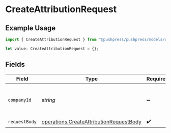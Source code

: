 # CreateAttributionRequest

## Example Usage

```typescript
import { CreateAttributionRequest } from "@pushpress/pushpress/models/operations";

let value: CreateAttributionRequest = {};
```

## Fields

| Field                                                                                              | Type                                                                                               | Required                                                                                           | Description                                                                                        |
| -------------------------------------------------------------------------------------------------- | -------------------------------------------------------------------------------------------------- | -------------------------------------------------------------------------------------------------- | -------------------------------------------------------------------------------------------------- |
| `companyId`                                                                                        | *string*                                                                                           | :heavy_minus_sign:                                                                                 | When using multitenant API keys, specify the company                                               |
| `requestBody`                                                                                      | [operations.CreateAttributionRequestBody](../../models/operations/createattributionrequestbody.md) | :heavy_check_mark:                                                                                 | N/A                                                                                                |
